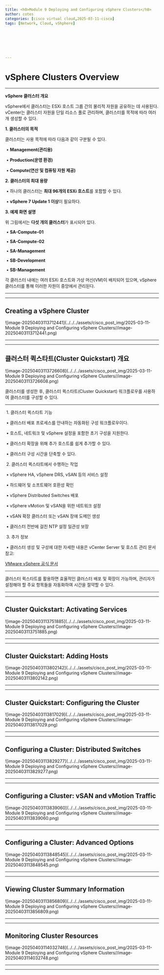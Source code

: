 ```yaml
---
title: <h0>Module 9 Deploying and Configuring vSphere Clusters</h0>
author: cotes   
categories: [cisco virtual cloud,2025-03-11-cisco]
tags: [Network, Cloud, vShphere]







---
```


# vSphere Clusters Overview

------

**vSphere 클러스터 개요**



vSphere에서 클러스터는 ESXi 호스트 그룹 간의 물리적 자원을 공유하는 데 사용된다. vCenter는 클러스터 자원을 단일 리소스 풀로 관리하며, 클러스터를 목적에 따라 여러 개 생성할 수 있다.



**1. 클러스터의 목적**



클러스터는 사용 목적에 따라 다음과 같이 구분될 수 있다.

​	•	**Management(관리용)**

​	•	**Production(운영 환경)**

​	•	**Compute(연산 및 컴퓨팅 자원 제공)**



**2. 클러스터의 최대 용량**

​	•	하나의 클러스터는 **최대 96개의 ESXi 호스트**를 포함할 수 있다.

​	•	**vSphere 7 Update 1 이상**이 필요하다.



**3. 예제 화면 설명**



위 그림에서는 **다섯 개의 클러스터**가 표시되어 있다.

​	•	**SA-Compute-01**

​	•	**SA-Compute-02**

​	•	**SA-Management**

​	•	**SB-Development**

​	•	**SB-Management**



각 클러스터 내에는 여러 ESXi 호스트와 가상 머신(VM)이 배치되어 있으며, vSphere 클러스터를 통해 이러한 자원이 중앙에서 관리된다.

------

------

## Creating a vSphere Cluster

![image-20250403113712441](../../../assets/cisco_post_img/2025-03-11-Module 9 Deploying and Configuring vSphere Clusters//image-20250403113712441.png)

------

------

## **클러스터 퀵스타트(Cluster Quickstart) 개요**

![image-20250403113726608](../../../assets/cisco_post_img/2025-03-11-Module 9 Deploying and Configuring vSphere Clusters//image-20250403113726608.png)

클러스터를 생성한 후, 클러스터 퀵스타트(Cluster Quickstart) 워크플로우를 사용하여 클러스터를 구성할 수 있다.



------



​	1.	클러스터 퀵스타트 기능

​	•	클러스터 배포 프로세스를 안내하는 자동화된 구성 워크플로우이다.

​	•	호스트, 네트워크 및 vSphere 설정을 포함한 초기 구성을 지원한다.

​	•	클러스터 확장을 위해 추가 호스트를 쉽게 추가할 수 있다.

​	•	클러스터 구성 시간을 단축할 수 있다.

​	2.	클러스터 퀵스타트에서 수행하는 작업

​	•	vSphere HA, vSphere DRS, vSAN 등의 서비스 설정

​	•	하드웨어 및 소프트웨어 호환성 확인

​	•	vSphere Distributed Switches 배포

​	•	vSphere vMotion 및 vSAN을 위한 네트워크 설정

​	•	vSAN 확장 클러스터 또는 vSAN 장애 도메인 생성

​	•	클러스터 전반에 걸친 NTP 설정 일관성 보장

​	3.	추가 정보

​	•	클러스터 생성 및 구성에 대한 자세한 내용은 vCenter Server 및 호스트 관리 문서 참고:

[VMware vSphere 공식 문서](https://docs.vmware.com/en/VMware-vSphere/index.html)



------



클러스터 퀵스타트를 활용하면 효율적인 클러스터 배포 및 확장이 가능하며, 관리자가 설정해야 할 주요 항목들을 자동화하여 시간을 절약할 수 있다.

------

------

## Cluster Quickstart: Activating Services

![image-20250403113751885](../../../assets/cisco_post_img/2025-03-11-Module 9 Deploying and Configuring vSphere Clusters//image-20250403113751885.png)

------

------

## Cluster Quickstart: Adding Hosts

![image-20250403113802142](../../../assets/cisco_post_img/2025-03-11-Module 9 Deploying and Configuring vSphere Clusters//image-20250403113802142.png)

------

------

## Cluster Quickstart: Configuring the Cluster

![image-20250403113817029](../../../assets/cisco_post_img/2025-03-11-Module 9 Deploying and Configuring vSphere Clusters//image-20250403113817029.png)

------

------

## Configuring a Cluster: Distributed Switches

![image-20250403113829277](../../../assets/cisco_post_img/2025-03-11-Module 9 Deploying and Configuring vSphere Clusters//image-20250403113829277.png)

------

------

## Configuring a Cluster: vSAN and vMotion Traffic

![image-20250403113839060](../../../assets/cisco_post_img/2025-03-11-Module 9 Deploying and Configuring vSphere Clusters//image-20250403113839060.png)

------

------

## Configuring a Cluster: Advanced Options

![image-20250403113848545](../../../assets/cisco_post_img/2025-03-11-Module 9 Deploying and Configuring vSphere Clusters//image-20250403113848545.png)

------

------

## Viewing Cluster Summary Information

![image-20250403113856809](../../../assets/cisco_post_img/2025-03-11-Module 9 Deploying and Configuring vSphere Clusters//image-20250403113856809.png)

------

------

## Monitoring Cluster Resources

![image-20250403114032748](../../../assets/cisco_post_img/2025-03-11-Module 9 Deploying and Configuring vSphere Clusters//image-20250403114032748.png)

------

------

